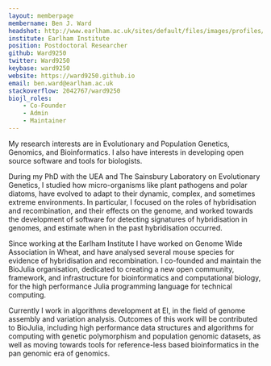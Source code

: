 ```yaml
---
layout: memberpage
membername: Ben J. Ward
headshot: http://www.earlham.ac.uk/sites/default/files/images/profiles/Ben%20Ward/ben-ward-web.jpg
institute: Earlham Institute
position: Postdoctoral Researcher
github: Ward9250
twitter: Ward9250
keybase: ward9250
website: https://ward9250.github.io
email: ben.ward@earlham.ac.uk
stackoverflow: 2042767/ward9250
biojl_roles:
    - Co-Founder
    - Admin
    - Maintainer
---
```


My research interests are in Evolutionary and Population Genetics, Genomics, and Bioinformatics.
I also have interests in developing open source software and tools for biologists.

During my PhD with the UEA and The Sainsbury Laboratory on Evolutionary Genetics, I studied how micro-organisms like plant pathogens and polar diatoms, have evolved to adapt to their dynamic, complex, and sometimes extreme environments.
In particular, I focused on the roles of hybridisation and recombination, and their effects on the genome, and worked towards the development of software for detecting signatures of hybridisation in genomes, and estimate when in the past hybridisation occurred.

Since working at the Earlham Institute I have worked on Genome Wide Association in Wheat, and have analysed several mouse species for evidence of hybridisation and recombination.
I co-founded and maintain the BioJulia organisation, dedicated to creating a new open community, framework, and infrastructure for bioinformatics and computational biology, for the high performance Julia programming language for technical computing.

Currently I work in algorithms development at EI, in the field of genome assembly and variation analysis.
Outcomes of this work will be contributed to BioJulia, including high performance data structures and algorithms for
computing with genetic polymorphism and population genomic datasets, as well as moving towards tools for
reference-less based bioinformatics in the pan genomic era of genomics.
